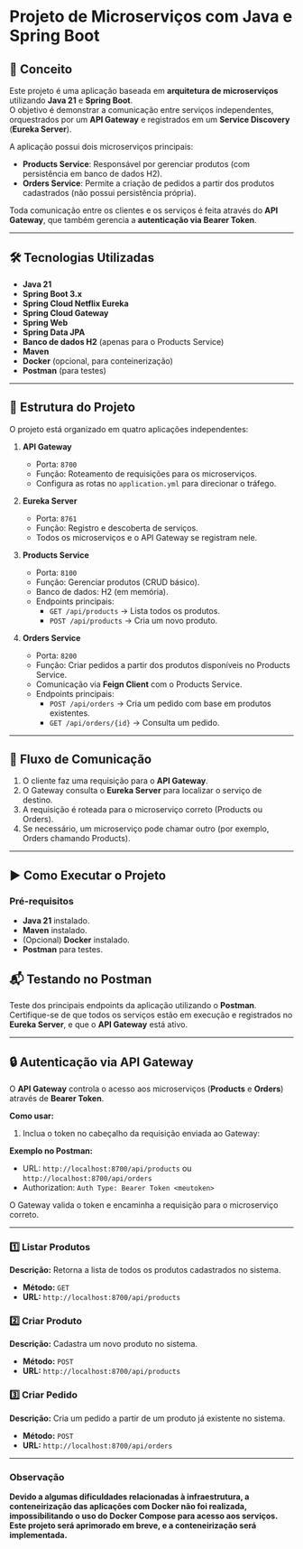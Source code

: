 # Projeto de Microserviços com Java e Spring Boot

## 📌 Conceito
Este projeto é uma aplicação baseada em **arquitetura de microserviços** utilizando **Java 21** e **Spring Boot**.  
O objetivo é demonstrar a comunicação entre serviços independentes, orquestrados por um **API Gateway** e registrados em um **Service Discovery** (**Eureka Server**).  

A aplicação possui dois microserviços principais:
- **Products Service**: Responsável por gerenciar produtos (com persistência em banco de dados H2).
- **Orders Service**: Permite a criação de pedidos a partir dos produtos cadastrados (não possui persistência própria).

Toda comunicação entre os clientes e os serviços é feita através do **API Gateway**, que também gerencia a **autenticação via Bearer Token**.


---

## 🛠 Tecnologias Utilizadas
- **Java 21**
- **Spring Boot 3.x**
- **Spring Cloud Netflix Eureka**
- **Spring Cloud Gateway**
- **Spring Web**
- **Spring Data JPA**
- **Banco de dados H2** (apenas para o Products Service)
- **Maven**
- **Docker** (opcional, para conteinerização)
- **Postman** (para testes)

---

## 📂 Estrutura do Projeto
O projeto está organizado em quatro aplicações independentes:

1. **API Gateway**
   - Porta: `8700`
   - Função: Roteamento de requisições para os microserviços.
   - Configura as rotas no `application.yml` para direcionar o tráfego.

2. **Eureka Server**
   - Porta: `8761`
   - Função: Registro e descoberta de serviços.
   - Todos os microserviços e o API Gateway se registram nele.

3. **Products Service**
   - Porta: `8100`
   - Função: Gerenciar produtos (CRUD básico).
   - Banco de dados: H2 (em memória).
   - Endpoints principais:
     - `GET /api/products` → Lista todos os produtos.
     - `POST /api/products` → Cria um novo produto.

4. **Orders Service**
   - Porta: `8200`
   - Função: Criar pedidos a partir dos produtos disponíveis no Products Service.
   - Comunicação via **Feign Client** com o Products Service.
   - Endpoints principais:
     - `POST /api/orders` → Cria um pedido com base em produtos existentes.
     - `GET /api/orders/{id}` → Consulta um pedido.
    
---

## 🔄 Fluxo de Comunicação
1. O cliente faz uma requisição para o **API Gateway**.
2. O Gateway consulta o **Eureka Server** para localizar o serviço de destino.
3. A requisição é roteada para o microserviço correto (Products ou Orders).
4. Se necessário, um microserviço pode chamar outro (por exemplo, Orders chamando Products).

---

## ▶ Como Executar o Projeto

### Pré-requisitos
- **Java 21** instalado.
- **Maven** instalado.
- (Opcional) **Docker** instalado.
- **Postman** para testes.

## 📬 Testando no Postman

Teste dos principais endpoints da aplicação utilizando o **Postman**.  
Certifique-se de que todos os serviços estão em execução e registrados no **Eureka Server**, e que o **API Gateway** está ativo.

---

## 🔒 Autenticação via API Gateway
O **API Gateway** controla o acesso aos microserviços (**Products** e **Orders**) através de **Bearer Token**.

**Como usar:**
1. Inclua o token no cabeçalho da requisição enviada ao Gateway:

**Exemplo no Postman:**  
- URL: `http://localhost:8700/api/products` ou `http://localhost:8700/api/orders`  
- Authorization: `Auth Type: Bearer Token <meutoken>`

O Gateway valida o token e encaminha a requisição para o microserviço correto.

---

### 1️⃣ Listar Produtos
**Descrição:** Retorna a lista de todos os produtos cadastrados no sistema.  
- **Método:** `GET`  
- **URL:** `http://localhost:8700/api/products`

### 2️⃣ Criar Produto
**Descrição:** Cadastra um novo produto no sistema.
- **Método:** `POST`
- **URL:** `http://localhost:8700/api/products`

### 3️⃣ Criar Pedido
**Descrição:** Cria um pedido a partir de um produto já existente no sistema.
- **Método:** `POST`
- **URL:** `http://localhost:8700/api/orders`

---

### Observação
**Devido a algumas dificuldades relacionadas à infraestrutura, a conteneirização das aplicações com Docker não foi realizada, impossibilitando o uso do Docker Compose para acesso aos serviços. Este projeto será aprimorado em breve, e a conteneirização será implementada.**
